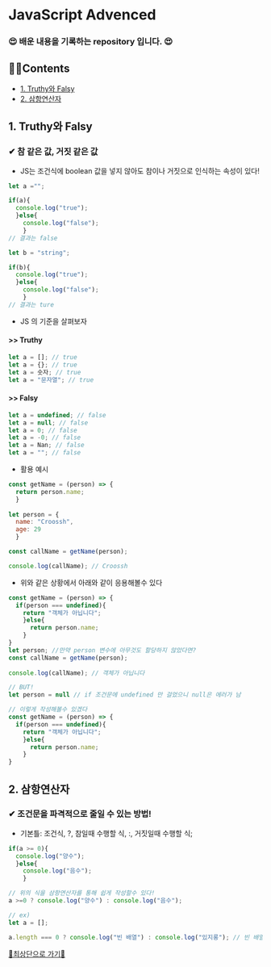 # JavaScript Advenced
### 😍 배운 내용을 기록하는 repository 입니다. 😍

## 🙋‍♂️Contents
* [1. Truthy와 Falsy](#1-truthy와-falsy)
* [2. 삼항연산자](#2-삼항연산자)

## 1. Truthy와 Falsy
### ✔ 참 같은 값, 거짓 같은 값
+ JS는 조건식에 boolean 값을 넣지 않아도 참이나 거짓으로 인식하는 속성이 있다!
```javascript
let a ="";

if(a){
  console.log("true");
  }else{
    console.log("false");
    }
// 결과는 false

let b = "string";

if(b){
  console.log("true");
  }else{
    console.log("false");
    }
// 결과는 ture
```
+ JS 의 기준을 살펴보자
#### >> Truthy
```javascript
let a = []; // true
let a = {}; // true
let a = 숫자; // true
let a = "문자열"; // true
```
#### >> Falsy
```javascript
let a = undefined; // false
let a = null; // false
let a = 0; // false
let a = -0; // false
let a = Nan; // false
let a = ""; // false
```
+ 활용 예시
```javascript
const getName = (person) => {
  return person.name;
  }
  
let person = {
  name: "Croossh",
  age: 29
  }

const callName = getName(person);

console.log(callName); // Croossh
```
+ 위와 같은 상황에서 아래와 같이 응용해볼수 있다
```javascript
const getName = (person) => {
  if(person === undefined){
    return "객체가 아닙니다";
    }else{
      return person.name;
    }
}
let person; //만약 person 변수에 아무것도 할당하지 않았다면?
const callName = getName(person);
 
console.log(callName); // 객체가 아닙니다

// BUT!
let person = null // if 조건문에 undefined 만 걸었으니 null은 에러가 남

// 이렇게 작성해볼수 있겠다
const getName = (person) => {
  if(person === undefined){
    return "객체가 아닙니다";
    }else{
      return person.name;
    }
}
```

## 2. 삼항연산자
### ✔ 조건문을 파격적으로 줄일 수 있는 방법!
+ 기본틀: 조건식, ?, 참일때 수행할 식, :, 거짓일때 수행할 식;
```javascript
if(a >= 0){
  console.log("양수");
  }else{
    console.log("음수");
    }

// 위의 식을 삼항연산자를 통해 쉽게 작성할수 있다!
a >=0 ? console.log("양수") : console.log("음수");

// ex)
let a = [];

a.length === 0 ? console.log("빈 배열") : console.log("있지롱"); // 빈 배열
```

[🔼최상단으로 가기🔼](#javascript-advenced)
